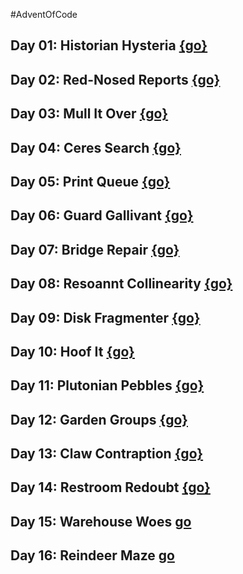 #AdventOfCode

## Day 01: Historian Hysteria [{go}](./day01/Instructions.md)

## Day 02: Red-Nosed Reports [{go}](./day02/Instructions.md)

## Day 03: Mull It Over [{go}](./day03/Instructions.md)

## Day 04: Ceres Search [{go}](./day04/Instructions.md)

## Day 05: Print Queue [{go}](./day05/Instructions.md)

## Day 06: Guard Gallivant [{go}](./day06/Instructions.md)

## Day 07: Bridge Repair [{go}](./day07/Instructions.md)

## Day 08: Resoannt Collinearity [{go}](./day08/Instructions.md)

## Day 09: Disk Fragmenter [{go}](./day09/Instructions.md)

## Day 10: Hoof It [{go}](./day10/Instructions.md)

## Day 11: Plutonian Pebbles [{go}](./day11/Instructions.md)

## Day 12: Garden Groups [{go}](./day12/Instructions.md)

## Day 13: Claw Contraption [{go}](./day13/Instructions.md)

## Day 14: Restroom Redoubt [{go}](./day14/Instructions.md)

## Day 15: Warehouse Woes [go](./day15/Instructions.md)

## Day 16: Reindeer Maze [go](./day16/Instructions.md)
